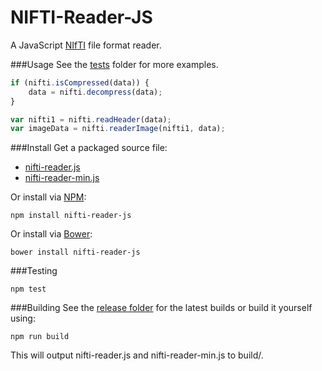 # NIFTI-Reader-JS
A JavaScript [NIfTI](http://nifti.nimh.nih.gov/) file format reader.

###Usage
See the [tests](https://github.com/rii-mango/NIFTI-Reader-JS/tree/master/tests) folder for more examples.

```javascript
if (nifti.isCompressed(data)) {
    data = nifti.decompress(data);
}

var nifti1 = nifti.readHeader(data);
var imageData = nifti.readerImage(nifti1, data);
```

###Install
Get a packaged source file:

* [nifti-reader.js](https://raw.githubusercontent.com/rii-mango/NIFTI-Reader-JS/master/release/current/nifti-reader.js)
* [nifti-reader-min.js](https://raw.githubusercontent.com/rii-mango/NIFTI-Reader-JS/master/release/current/nifti-reader-min.js)

Or install via [NPM](https://www.npmjs.com/):

```
npm install nifti-reader-js
```

Or install via [Bower](http://bower.io/):

```
bower install nifti-reader-js
```

###Testing
```
npm test
```

###Building
See the [release folder](https://github.com/rii-mango/NIFTI-Reader-JS/tree/master/release) for the latest builds or build it yourself using:
```
npm run build
```
This will output nifti-reader.js and nifti-reader-min.js to build/.
